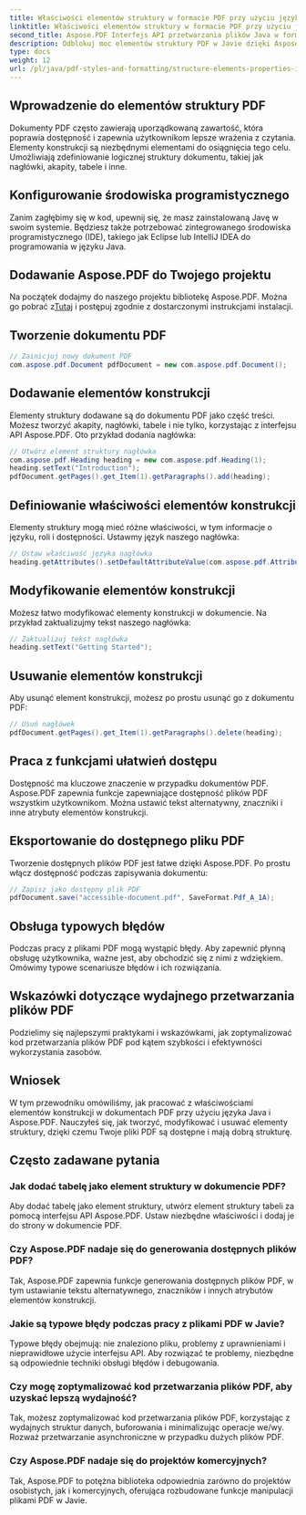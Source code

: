 ```yaml
---
title: Właściwości elementów struktury w formacie PDF przy użyciu języka Java
linktitle: Właściwości elementów struktury w formacie PDF przy użyciu języka Java
second_title: Aspose.PDF Interfejs API przetwarzania plików Java w formacie Java
description: Odblokuj moc elementów struktury PDF w Javie dzięki Aspose.PDF. Dowiedz się, jak tworzyć, modyfikować i optymalizować pliki PDF pod kątem dostępności.
type: docs
weight: 12
url: /pl/java/pdf-styles-and-formatting/structure-elements-properties-in-pdf-using-java/
---
```


## Wprowadzenie do elementów struktury PDF

Dokumenty PDF często zawierają uporządkowaną zawartość, która poprawia dostępność i zapewnia użytkownikom lepsze wrażenia z czytania. Elementy konstrukcji są niezbędnymi elementami do osiągnięcia tego celu. Umożliwiają zdefiniowanie logicznej struktury dokumentu, takiej jak nagłówki, akapity, tabele i inne.

## Konfigurowanie środowiska programistycznego

Zanim zagłębimy się w kod, upewnij się, że masz zainstalowaną Javę w swoim systemie. Będziesz także potrzebować zintegrowanego środowiska programistycznego (IDE), takiego jak Eclipse lub IntelliJ IDEA do programowania w języku Java.

## Dodawanie Aspose.PDF do Twojego projektu

 Na początek dodajmy do naszego projektu bibliotekę Aspose.PDF. Można go pobrać z[Tutaj](https://releases.aspose.com/pdf/java/) i postępuj zgodnie z dostarczonymi instrukcjami instalacji.

## Tworzenie dokumentu PDF

```java
// Zainicjuj nowy dokument PDF
com.aspose.pdf.Document pdfDocument = new com.aspose.pdf.Document();
```

## Dodawanie elementów konstrukcji

Elementy struktury dodawane są do dokumentu PDF jako część treści. Możesz tworzyć akapity, nagłówki, tabele i nie tylko, korzystając z interfejsu API Aspose.PDF. Oto przykład dodania nagłówka:

```java
// Utwórz element struktury nagłówka
com.aspose.pdf.Heading heading = new com.aspose.pdf.Heading(1);
heading.setText("Introduction");
pdfDocument.getPages().get_Item(1).getParagraphs().add(heading);
```

## Definiowanie właściwości elementów konstrukcji

Elementy struktury mogą mieć różne właściwości, w tym informacje o języku, roli i dostępności. Ustawmy język naszego nagłówka:

```java
// Ustaw właściwość języka nagłówka
heading.getAttributes().setDefaultAttributeValue(com.aspose.pdf.AttributeKeys.Lang, "en-US");
```

## Modyfikowanie elementów konstrukcji

Możesz łatwo modyfikować elementy konstrukcji w dokumencie. Na przykład zaktualizujmy tekst naszego nagłówka:

```java
// Zaktualizuj tekst nagłówka
heading.setText("Getting Started");
```

## Usuwanie elementów konstrukcji

Aby usunąć element konstrukcji, możesz po prostu usunąć go z dokumentu PDF:

```java
// Usuń nagłówek
pdfDocument.getPages().get_Item(1).getParagraphs().delete(heading);
```

## Praca z funkcjami ułatwień dostępu

Dostępność ma kluczowe znaczenie w przypadku dokumentów PDF. Aspose.PDF zapewnia funkcje zapewniające dostępność plików PDF wszystkim użytkownikom. Można ustawić tekst alternatywny, znaczniki i inne atrybuty elementów konstrukcji.

## Eksportowanie do dostępnego pliku PDF

Tworzenie dostępnych plików PDF jest łatwe dzięki Aspose.PDF. Po prostu włącz dostępność podczas zapisywania dokumentu:

```java
// Zapisz jako dostępny plik PDF
pdfDocument.save("accessible-document.pdf", SaveFormat.Pdf_A_1A);
```

## Obsługa typowych błędów

Podczas pracy z plikami PDF mogą wystąpić błędy. Aby zapewnić płynną obsługę użytkownika, ważne jest, aby obchodzić się z nimi z wdziękiem. Omówimy typowe scenariusze błędów i ich rozwiązania.

## Wskazówki dotyczące wydajnego przetwarzania plików PDF

Podzielimy się najlepszymi praktykami i wskazówkami, jak zoptymalizować kod przetwarzania plików PDF pod kątem szybkości i efektywności wykorzystania zasobów.

## Wniosek

W tym przewodniku omówiliśmy, jak pracować z właściwościami elementów konstrukcji w dokumentach PDF przy użyciu języka Java i Aspose.PDF. Nauczyłeś się, jak tworzyć, modyfikować i usuwać elementy struktury, dzięki czemu Twoje pliki PDF są dostępne i mają dobrą strukturę.

## Często zadawane pytania

### Jak dodać tabelę jako element struktury w dokumencie PDF?

Aby dodać tabelę jako element struktury, utwórz element struktury tabeli za pomocą interfejsu API Aspose.PDF. Ustaw niezbędne właściwości i dodaj je do strony w dokumencie PDF.

### Czy Aspose.PDF nadaje się do generowania dostępnych plików PDF?

Tak, Aspose.PDF zapewnia funkcje generowania dostępnych plików PDF, w tym ustawianie tekstu alternatywnego, znaczników i innych atrybutów elementów konstrukcji.

### Jakie są typowe błędy podczas pracy z plikami PDF w Javie?

Typowe błędy obejmują: nie znaleziono pliku, problemy z uprawnieniami i nieprawidłowe użycie interfejsu API. Aby rozwiązać te problemy, niezbędne są odpowiednie techniki obsługi błędów i debugowania.

### Czy mogę zoptymalizować kod przetwarzania plików PDF, aby uzyskać lepszą wydajność?

Tak, możesz zoptymalizować kod przetwarzania plików PDF, korzystając z wydajnych struktur danych, buforowania i minimalizując operacje we/wy. Rozważ przetwarzanie asynchroniczne w przypadku dużych plików PDF.

### Czy Aspose.PDF nadaje się do projektów komercyjnych?

Tak, Aspose.PDF to potężna biblioteka odpowiednia zarówno do projektów osobistych, jak i komercyjnych, oferująca rozbudowane funkcje manipulacji plikami PDF w Javie.